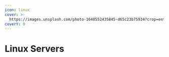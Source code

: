 ```yaml
---
icon: linux
cover: >-
  https://images.unsplash.com/photo-1640552435845-d65c23b75934?crop=entropy&cs=srgb&fm=jpg&ixid=M3wxOTcwMjR8MHwxfHNlYXJjaHw2fHxsaW51eHxlbnwwfHx8fDE3Mzc1NjkwNDF8MA&ixlib=rb-4.0.3&q=85
coverY: 0
---
```


# Linux Servers

